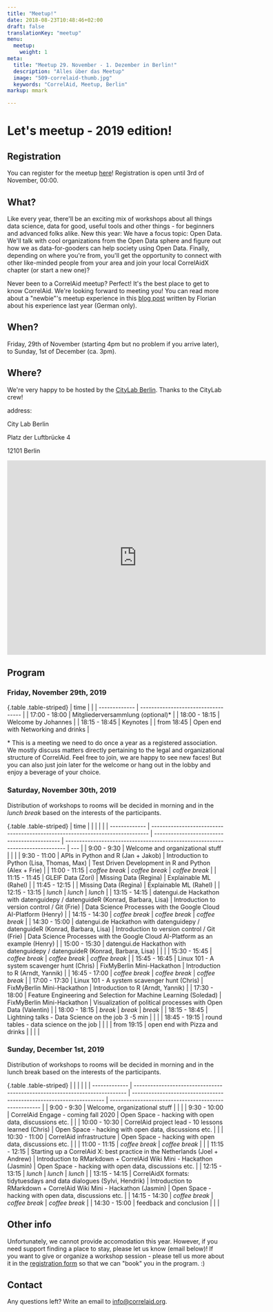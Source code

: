 ```yaml
---
title: "Meetup!"
date: 2018-08-23T10:48:46+02:00
draft: false
translationKey: "meetup"
menu:
  meetup:
    weight: 1
meta:
  title: "Meetup 29. November - 1. Dezember in Berlin!"
  description: "Alles über das Meetup"
  image: "509-correlaid-thumb.jpg"
  keywords: "CorrelAid, Meetup, Berlin"
markup: mmark

---
```


# Let's meetup - 2019 edition!

## Registration

You can register for the meetup [here](https://correlaid.us12.list-manage.com/subscribe?u=b294bf2834adf5d89bdd2dd5a&id=562b472bf3)! Registration is open until 3rd of November, 00:00.

## What?

Like every year, there'll be an exciting mix of workshops about all things data science, data for good, useful tools and other things - for beginners and advanced folks alike. New this year: We have a focus topic: Open Data. We'll talk with cool organizations from the Open Data sphere and figure out how we as data-for-gooders can help society using Open Data.
Finally, depending on where you're from, you'll get the opportunity to connect with other like-minded people from your area and join your local CorrelAidX chapter (or start a new one)?

Never been to a CorrelAid meetup? Perfect! It's the best place to get to know CorrelAid. We're looking forward to meeting you!
You can read more about a "newbie"'s meetup experience in this [blog post](correlaid.org/blog/meetup-mannheim/) written by Florian about his experience last year (German only).

## When?

Friday, 29th of November (starting 4pm but no problem if you arrive later), to Sunday, 1st of December (ca. 3pm).

## Where?

We're very happy to be hosted by the [CityLab Berlin](https://www.citylab-berlin.org/). Thanks to the CityLab crew!

address:

City Lab Berlin

Platz der Luftbrücke 4

12101 Berlin

<iframe src="https://www.google.com/maps/embed?pb=!1m18!1m12!1m3!1d1214.8714759229506!2d13.387413158450967!3d52.483789694951945!2m3!1f0!2f0!3f0!3m2!1i1024!2i768!4f13.1!3m3!1m2!1s0x47a84fd399d22563%3A0xfd6565d508091f27!2sCityLAB%20Berlin!5e0!3m2!1sde!2sde!4v1571597551607!5m2!1sde!2sde" width="600" height="450" frameborder="0" style="border:0;" allowfullscreen=""></iframe>

## Program

### Friday, November 29th, 2019

{.table .table-striped}
| time          |                                     |
| ------------- | ----------------------------------- |
| 17:00 - 18:00 | Mitgliederversammlung (optional)\*  |
| 18:00 - 18:15 | Welcome by Johannes                 |
| 18:15 - 18:45 | Keynotes                            |
| from 18:45    | Open end with Networking and drinks |

\* This is a meeting we need to do once a year as a registered association. We mostly discuss matters directly pertaining to the legal and organizational structure of CorrelAid. Feel free to join, we are happy to see new faces! But you can also just join later for the welcome or hang out in the lobby and enjoy a beverage of your choice.

### Saturday, November 30th, 2019

Distribution of workshops to rooms will be decided in morning and in the *lunch* *break* based on the interests of the participants.

{.table .table-striped}
| time          |                                                                               |                                              |                                                                                |     |
| ------------- | ----------------------------------------------------------------------------- | -------------------------------------------- | ------------------------------------------------------------------------------ | --- |
| 9:00 - 9:30   | Welcome and organizational stuff                                              |                                              |                                                                                |
| 9:30 - 11:00  | APIs in Python and R (Jan + Jakob)                                            | Introduction to Python (Lisa, Thomas, Max)   | Test Driven Development in R and Python (Alex + Frie)                          |
| 11:00 - 11:15 | *coffee break*                                                                | *coffee break*                               | *coffee break*                                                                 |
| 11:15 - 11:45 | GLEIF Data (Zori)                                                             | Missing Data (Regina)                        | Explainable ML (Rahel)                                                         |
| 11:45 - 12:15 |                                                                               | Missing Data (Regina)                        | Explainable ML (Rahel)                                                         |
| 12:15 - 13:15 | *lunch*                                                                       | *lunch*                                      | *lunch*                                                                        |
| 13:15 - 14:15 | datengui.de Hackathon with datenguidepy / datenguideR (Konrad, Barbara, Lisa) | Introduction to version control / Git (Frie) | Data Science Processes with the Google Cloud AI-Platform (Henry)               |
| 14:15 - 14:30 | *coffee break*                                                                | *coffee break*                               | *coffee break*                                                                 |
| 14:30 - 15:00 | datengui.de Hackathon with datenguidepy / datenguideR (Konrad, Barbara, Lisa) | Introduction to version control / Git (Frie) | Data Science Processes with the Google Cloud AI-Platform as an example (Henry) |
| 15:00 - 15:30 | datengui.de Hackathon with datenguidepy / datenguideR (Konrad, Barbara, Lisa) |                                              |                                                                                |
| 15:30 - 15:45 | *coffee break*                                                                | *coffee break*                               | *coffee break*                                                                 |
| 15:45 - 16:45 | Linux 101 - A system scavenger hunt (Chris)                                   | FixMyBerlin Mini-Hackathon                   | Introduction to R (Arndt, Yannik)                                              |
| 16:45 - 17:00 | *coffee break*                                                                | *coffee break*                               | *coffee break*                                                                 |
| 17:00 - 17:30 | Linux 101 - A system scavenger hunt (Chris)                                   | FixMyBerlin Mini-Hackathon                   | Introduction to R (Arndt, Yannik)                                              |
| 17:30 - 18:00 | Feature Engineering and Selection for Machine Learning (Soledad)              | FixMyBerlin Mini-Hackathon                   | Visualization of political processes with Open Data (Valentin)                 |
| 18:00 - 18:15 | *break*                                                                       | *break*                                      | *break*                                                                        |
| 18:15 - 18:45 | Lightning talks - Data Science on the job 3 -5 min                            |                                              |                                                                                |
| 18:45 - 19:15 | round tables - data science on the job                                        |                                              |                                                                                |
| from 19:15    | open end with Pizza and drinks                                                |                                              |                                                                                |     |

### Sunday, December 1st, 2019

Distribution of workshops to rooms will be decided in morning and in the lunch break based on the interests of the participants.

{.table .table-striped}
|               |                                                                             |                                                                      |                                                       |
| ------------- | --------------------------------------------------------------------------- | -------------------------------------------------------------------- | ----------------------------------------------------- |
| 9:00 - 9:30   | Welcome, organizational stuff                                               |                                                                      |                                                       |
| 9:30 - 10:00  | CorrelAid Engage - coming fall 2020                                         | Open Space - hacking with open data, discussions etc.                |                                                       |
| 10:00 - 10:30 | CorrelAid project lead - 10 lessons learned (Chris)                         | Open Space - hacking with open data, discussions etc.                |                                                       |
| 10:30 - 11:00 | CorrelAid infrastructure                                                    | Open Space - hacking with open data, discussions etc.                |                                                       |
| 11:00 - 11:15 | *coffee break*                                                              | *coffee break*                                                       |                                                       |
| 11:15 - 12:15 | Starting up a CorrelAid X: best practice in the Netherlands (Joel + Andrew) | Introduction to RMarkdown + CorrelAid Wiki Mini - Hackathon (Jasmin) | Open Space - hacking with open data, discussions etc. |
| 12:15 - 13:15 | *lunch*                                                                     | *lunch*                                                              | *lunch*                                               |
| 13:15 - 14:15 | CorrelAidX formats: tidytuesdays and data dialogues (Sylvi, Hendrik)        | Introduction to RMarkdown + CorrelAid Wiki Mini - Hackathon (Jasmin) | Open Space - hacking with open data, discussions etc. |
| 14:15 - 14:30 | *coffee break*                                                              | *coffee break*                                                       | *coffee break*                                        |
| 14:30 - 15:00 | feedback and conclusion                                                     |                                                                      |                                                       |

## Other info

Unfortunately, we cannot provide accomodation this year. However, if you need support finding a place to stay, please let us know (email below)! If you want to give or organize a workshop session - please tell us more about it in the [registration form](https://correlaid.us12.list-manage.com/subscribe?u=b294bf2834adf5d89bdd2dd5a&id=562b472bf3) so that we can "book" you in the program. :)

## Contact

Any questions left? Write an email to [info@correlaid.org](mailto:info@correlaid.org).
